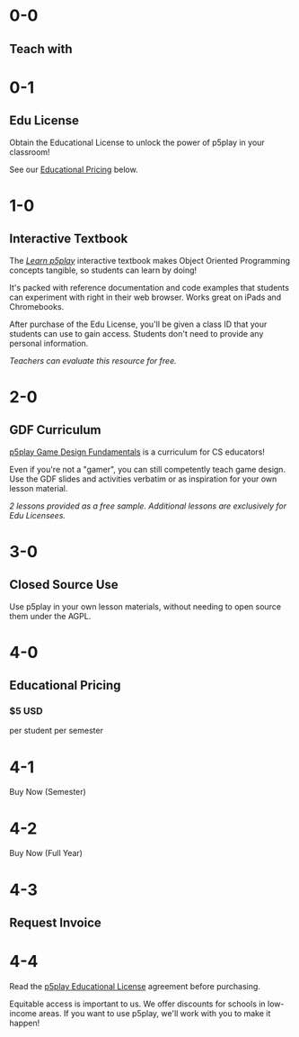 # 0-0

## Teach with

# 0-1

## Edu License

Obtain the Educational License to unlock the power of p5play in your classroom!

See our [Educational Pricing](#educational-pricing) below.

# 1-0

## Interactive Textbook

The [_Learn p5play_](../learn) interactive textbook makes Object Oriented Programming concepts tangible, so students can learn by doing!

It's packed with reference documentation and code examples that students can experiment with right in their web browser. Works great on iPads and Chromebooks.

After purchase of the Edu License, you'll be given a class ID that your students can use to gain access. Students don't need to provide any personal information.

_Teachers can evaluate this resource for free._

# 2-0

## GDF Curriculum

[p5play Game Design Fundamentals](https://drive.google.com/drive/folders/1IhB6eEEABuGAe3eNEc0-SG0VujDZVDXA) is a curriculum for CS educators!

Even if you're not a "gamer", you can still competently teach game design. Use the GDF slides and activities verbatim or as inspiration for your own lesson material.

_2 lessons provided as a free sample. Additional lessons are exclusively for Edu Licensees._

# 3-0

## Closed Source Use

Use p5play in your own lesson materials, without needing to open source them under the AGPL.

# 4-0

## Educational Pricing

### $5 USD

per student per semester

# 4-1

Buy Now (Semester)

# 4-2

Buy Now (Full Year)

# 4-3

## Request Invoice

# 4-4

Read the [p5play Educational License](https://github.com/quinton-ashley/p5play-web/blob/main/teach/EDU_LICENSE.md) agreement before purchasing.

Equitable access is important to us. We offer discounts for schools in low-income areas. If you want to use p5play, we'll work with you to make it happen!
